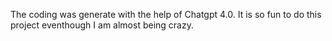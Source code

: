 The coding was generate with the help of Chatgpt 4.0. It is so fun to do this project eventhough I am almost being crazy.

